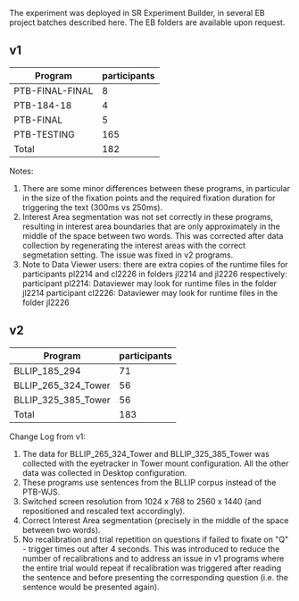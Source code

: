 The experiment was deployed in SR Experiment Builder, in several EB project batches described here.
The EB folders are available upon request.

## v1
| Program | participants |
| --- | --- |
| PTB-FINAL-FINAL | 8 |
| PTB-184-18 | 4 |
| PTB-FINAL | 5 |
| PTB-TESTING | 165 |
| Total | 182 |

Notes:

1. There are some minor differences between these programs, in particular in the size of the fixation points and the required fixation duration for triggering the text (300ms vs 250ms).
2. Interest Area segmentation was not set correctly in these programs, resulting in interest area boundaries that are only approximately in the middle of the space between two words. This was corrected after data collection by regenerating the interest areas with the correct segmetation setting. The issue was fixed in v2 programs.
3. Note to Data Viewer users: there are extra copies of the runtime files for participants pl2214 and cl2226 in folders jl2214 and jl2226 respectively:
participant pl2214: Dataviewer may look for runtime files in the folder jl2214 
participant cl2226: Dataviewer may look for runtime files in the folder jl2226

## v2

| Program | participants |
| --- | --- |
| BLLIP_185_294 | 71 |
| BLLIP_265_324_Tower | 56 |
| BLLIP_325_385_Tower | 56 |
| Total | 183 |

Change Log from v1:

1. The data for BLLIP_265_324_Tower and BLLIP_325_385_Tower was collected with the eyetracker in Tower mount configuration. All the other data was collected in Desktop configuration.
2. These programs use sentences from the BLLIP corpus instead of the PTB-WJS.
3. Switched screen resolution from 1024 x 768 to 2560 x 1440 (and repositioned and rescaled text accordingly).
4. Correct Interest Area segmentation (precisely in the middle of the space between two words).
5. No recalibration and trial repetition on questions if failed to fixate on "Q" - trigger times out after 4 seconds. 
This was introduced to reduce the number of recalibrations and to address an issue in v1 programs where the entire trial would repeat if recalibration was triggered after reading the sentence and before presenting the corresponding question (i.e. the sentence would be presented again).